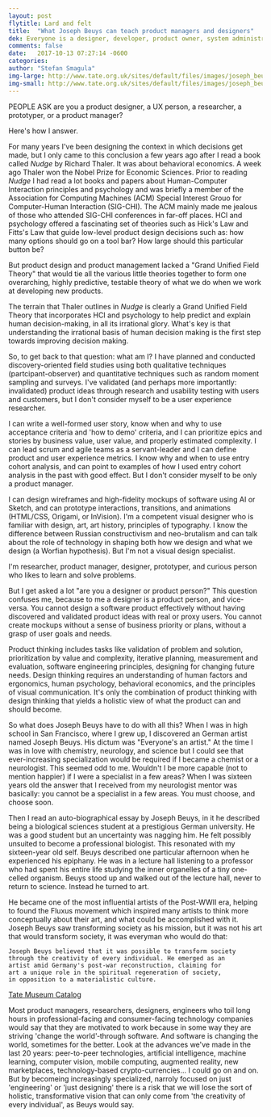 ```yaml
---
layout: post
flytitle: Lard and felt
title:  "What Joseph Beuys can teach product managers and designers"
dek: Everyone is a designer, developer, product owner, system administrator, and artist
comments: false
date:   2017-10-13 07:27:14 -0600
categories: 
author: "Stefan Smagula"
img-large: http://www.tate.org.uk/sites/default/files/images/joseph_beuys_talking_to_richard_hamilton_at_tate.jpg
img-small: http://www.tate.org.uk/sites/default/files/images/joseph_beuys_talking_to_richard_hamilton_at_tate.jpg
---
```

PEOPLE ASK are you a product designer, a UX person, a researcher, a prototyper, or a product manager? 

Here's how I answer.

For many years I've been designing the context in which decisions get made, but I only came to this conclusion a few years ago after I read a book called <cite>Nudge</cite> by Richard Thaler. It was about behavioral economics. A week ago Thaler won the Nobel Prize for Economic Sciences. Prior to reading <cite>Nudge</cite> I had read a lot books and papers about Human-Computer Interaction principles and psychology and was briefly a member of the Association for Computing Machines (ACM) Special Interest Grouo for Computer-Human Interaction (SIG-CHI). The ACM mainly made me jealous of those who attended SIG-CHI conferences in far-off places. HCI and psychology offered a fascinating set of theories such as Hick's Law and Fitts's Law that guide low-level product design decisions such as: how many options should go on a tool bar? How large should this particular button be? 

But product design and product management lacked a "Grand Unified Field Theory" that would tie all the various little theories together to form one overarching, highly predictive, testable theory of what we do when we work at developing new products. 

The terrain that Thaler outlines in <cite>Nudge</cite> is clearly a Grand Unified Field Theory that incorporates HCI and psychology to help predict and explain human decision-making, in all its irrational glory. What's key is that understanding the irrational basis of human decision making is the first step towards improving decision making.

So, to get back to that question: what am I? I have planned and conducted discovery-oriented field studies using both qualitative techniques (partcipant-observer) and quantitative techniques such as random moment sampling and surveys. I've validated (and perhaps more importantly: invalidated) product ideas through research and usability testing with users and customers, but I don't consider myself to be a user experience researcher.

I can write a well-formed user story, know when and why to use acceptance criteria and 'how to demo' criteria, and I can prioritize epics and stories by business value, user value, and properly estimated complexity. I can lead scrum and agile teams as a servant-leader and I can define product and user experience metrics. I know why and when to use entry cohort analysis, and can point to examples of how I used entry cohort analysis in the past with good effect. But I don't consider myself to be only a product manager.

I can design wireframes and  high-fidelity mockups of software using AI or Sketch, and can prototype interactions, transitions, and animations (HTML/CSS, Origami, or InVision). I'm a competent visual designer who is familiar with design, art, art history, principles of typography. I know the difference between Russian constructivism and neo-brutalism and can talk about the role of technology in shaping both how we design and what we design (a Worfian hypothesis). But I'm not a visual design specialist.
 
I'm researcher, product manager, designer, prototyper, and curious person who likes to learn and solve problems.

But I get asked a lot "are you a designer or product person?" This question confuses me, because to me a designer is a product person, and vice-versa. You cannot design a software product effectively without having discovered and validated product ideas with real or proxy users. You cannot create mockups without a sense of business priority or plans, without a grasp of user goals and needs.

Product thinking includes tasks like validation of problem and solution, prioritization by value and complexity, iterative planning, measurement and evaluation, software engineering principles, designing for changing future needs. Design thinking requires an understanding of human factors and ergonomics, human psychology, behavioral economics, and the principles of visual communication. It's only the combination of product thinking with design thinking that yields a holistic view of what the product can and should become. 

So what does Joseph Beuys have to do with all this? When I was in high school in San Francisco, where I grew up, I discovered an German artist named Joseph Beuys. His dictum was "Everyone's an artist." At the time I was in love with chemistry, neurology, and science but I could see that ever-increasing specialization would be required if I became a chemist or a neurologist. This seemed odd to me. Wouldn't I be more capable (not to mention happier) if I were a specialist in a few areas? When I was sixteen years old the answer that I received from my neurologist mentor was basically: you cannot be a specialist in a few areas. You must choose, and choose soon.

Then I read an auto-biographical essay by Joseph Beuys, in it he described being a biological sciences student at a prestigious German university. He was a good student but an uncertainty was nagging him. He felt possibly unsuited to become a professional biologist. This resonated with my sixteen-year old self. Beuys described one particular afternoon when he experienced his epiphany. He was in a lecture hall listening to a professor who had spent his entire life studying the inner organelles of a tiny one-celled organism. Beuys stood up and walked out of the lecture hall, never to return to science. Instead he turned to art. 

He became one of the most influential artists of the Post-WWII era, helping to found the Fluxus movement which inspired many artists to think more conceptually about their art, and what could be accomplished with it. Joseph Beuys saw transforming society as his mission, but it was not his art that would transform society, it was everyman who would do that:

	Joseph Beuys believed that it was possible to transform society 
	through the creativity of every individual. He emerged as an 
	artist amid Germany's post-war reconstruction, claiming for 
	art a unique role in the spiritual regeneration of society, 
	in opposition to a materialistic culture. 
	
<a href="http://www.tate.org.uk/whats-on/tate-liverpool/exhibition/joseph-beuys-revolution-us">Tate Museum Catalog</a>

Most product managers, researchers, designers, engineers who toil long hours in professional-facing and consumer-facing technology companies would say that they are motivated to work because in some way they are striving 'change the world'&dash;through software. And software is changing the world, sometimes for the better. Look at the advances we've made in the last 20 years: peer-to-peer technologies, artificial intelligence, machine learning, computer vision, mobile computing, augmented reality, new marketplaces, technology-based crypto-currencies... I could go on and on. But by becomeing increasingly specialized, narroly focused on just 'engineering' or 'just designing' there is a risk that we will lose the sort of holistic, transformative vision that can only come from 'the creativity of every individual', as Beuys would say. 
